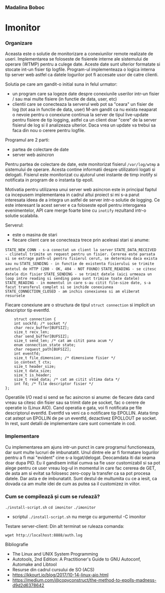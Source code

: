 ### Madalina Boboc

# Imonitor

### Organizare

Aceasta este o solutie de monitorizare a conexiunilor remote realizate de useri. Implementarea se foloseste de fisierele interne ale sistemului de operare (WTMP) pentru a culege date. Aceste date sunt ulterior formatate si stocate int-un fisier tip logfile. Program-ul implementeaza o logica interna tip server web astfel ca datele logurilor pot fi accesate usor de catre clienti.

Solutia pe care am gandit-o initial suna in felul urmator:
- un program care sa logeze date despre conexiunile userilor intr-un fisier / sau mai multe fisiere (in functie de data, user, etc)
- clientii care se conecteaza la serverul web pot sa "ceara" un fisier de log (tot asa in functie de data, user)
M-am gandit ca nu exista neaparat o nevoie pentru o conexiune continua la server de tipul live-update pentru fisiere de tip logging, astfel ca un client doar "cere" de la server fisierul de log si il analizeaza ulterior. Daca vrea un update va trebui sa faca din nou o cerere pentru logfile.

Programul are 2 parti:
* partea de colectare de date
* server web asincron

Pentru partea de colectare de date, este monitorizat fisierul `/var/log/wtmp` a sistemului de operare. Acesta contine informatii despre utilizatorii logati si delogati. Fisierul este monitorizat cu ajutorul unei instante de timp inotify si notificata in program de o instanta tip epoll.

Motivatia pentru utilizarea unui server web asincron este in principal faptul ca incepusem implementarea in cadrul altui proiect si mi s-a parut interesata ideea de a integra un astfel de server intr-o solutie de logging. Ce este interesant la acest server e ca foloseste epoll pentru interogarea evenimentelor, API care merge foarte bine cu `inotify` rezultand intr-o solutie scalabila.

Serverul:
* este o masina de stari
* fiecare client care se conecteaza trece prin aceleasi stari si anume:

`STATE_NEW_CONN - s-a conectat un client la server`
`STATE_DATA_RECEIVED - clinetul trimite un request pentru un fisier. Cererea este parsata si se extrage path-ul pentru fisierul cerut, se determina daca exista sau nu`
`STATE_SENDING - in functie de existenta fisierului se trimite antetul de HTTP (200 - OK, 404 - NOT FOUND)`
`STATE_READING - se citesc datele din fisier`
`STATE_SENDING - se trimit datele (aici urmeaza un loop intre reading si sending pana sunt trimise toate datele)`
`STATE_READING - in momentul in care s-au citit file-size date, s-a facut transferul complet si se inchide conexiunea`
`STATE_CONNECTION_CLOSED - am inchis conexiunea si am eliberat resursele`


Fiecare conexiune are o structura de tipul `struct connection` si implicit un descriptor tip eventfd.
```
    struct connection {
    int sockfd; /* socket */
    char recv_buffer[BUFSIZ];
    size_t recv_len;
    char send_buffer[BUFSIZ];
    size_t send_len; /* cat am citit pana acum */
    enum connection_state state;
    char request_path[BUFSIZ];
    int eventfd;
    size_t file_dimension; /* dimensiune fisier */
    io_context_t ctx;
    size_t header_size;
    size_t data_size;
    size_t is_header;
    size_t read_data; /* cat am citit ultima data */
    int fd; /* file descriptor fisier */
};
```

 Operatiile I/O read si send se fac asincron si anume: de fiecare data cand vreau sa citesc din fisier sau sa trimit date pe socket, fac o cerere de operatie io (Linux AIO). Cand operatia e gata, voi fi notificata pe file descriptorul eventfd. Eventfd va veni ca o notificare tip EPOLLIN. Atata timp cat astept un EPOLLIN de pe un eventfd, dezactivez EPOLLOUT pe socket. In rest, sunt detalii de implementare care sunt comentate in cod.


### Implementare
Cu implementarea am ajuns intr-un punct in care programul functioneaza, dar sunt multe lucruri de imbunatatit. Unul dintre ele ar fi formatare logurilor pentru a fi mai "evident" cine s-a logat/delogat. Deocamdata iti dai seama doar dupa PID. Eu il gandisem initial cumva sa fie usor customizabil si sa pot alege pentru ce user vreau log-ul in momentul in care fac cererea de GET, de asta am si evitat sa folosesc zero-copy la transfer ca sa pot procesa datele. Dar asta e de imbunatatit. Sunt destul de multumita cu ce a iesit, ca dovada ca am multe idei de cum as putea sa il customizez in viitor.

### Cum se compilează și cum se rulează?

`./install-script.sh`
`cd imonitor`
`./imonitor`

* scriptul `./install-script.sh` nu merge cu argumentul -C imonitor

Testare server-client:
Din alt terminat se ruleaza comanda:

`wget http://localhost:8888/auth.log`

Bibliografie
* The Linux and UNIX System Programming
* Autotools, 2nd Edition: A Practitioner's Guide to GNU Autoconf, Automake and Libtool
* Resurse din cadrul cursului de SO (ACS)
* https://kkourt.io/blog/2017/10-14-linux-aio.html
* https://medium.com/@copyconstruct/the-method-to-epolls-madness-d9d2d6378642